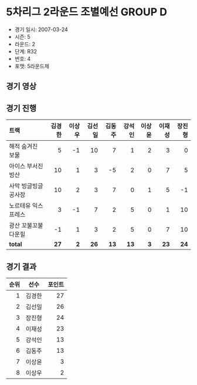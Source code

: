 # 5차리그 2라운드 조별예선 GROUP D

- 경기 일시: 2007-03-24
- 시즌: 5
- 라운드: 2
- 단계: R32
- 번호: 4
- 포맷: 5라운드제





## 경기 영상
## 경기 진행

| 트랙 | 김경한 | 이상우 | 김선일 | 김동주 | 강석인 | 이상윤 | 이재성 | 장진형 |
|:---|---:|---:|---:|---:|---:|---:|---:|---:|
| 해적 숨겨진 보물 | 5 | -1 | 10 | 7 | 1 | 2 | 3 | 0 |
| 아이스 부서진 빙산 | 10 | 1 | 3 | -5 | 2 | 0 | 7 | 5 |
| 사막 빙글빙글 공사장 | 10 | 2 | 3 | 7 | 0 | 1 | 5 | -1 |
| 노르테유 익스프레스 | 3 | -1 | 7 | 2 | 5 | 0 | 1 | 10 |
| 광산 꼬불꼬불 다운힐 | -1 | 1 | 3 | 2 | 5 | 0 | 7 | 10 |
| __total__ | __27__ | __2__ | __26__ | __13__ | __13__ | __3__ | __23__ | __24__ |




## 경기 결과

| 순위 | 선수 | 포인트 |
|---:|:---:|---:|
| 1 | 김경한 | 27 |
| 2 | 김선일 | 26 |
| 3 | 장진형 | 24 |
| 4 | 이재성 | 23 |
| 5 | 강석인 | 13 |
| 6 | 김동주 | 13 |
| 7 | 이상윤 | 3 |
| 8 | 이상우 | 2 |

